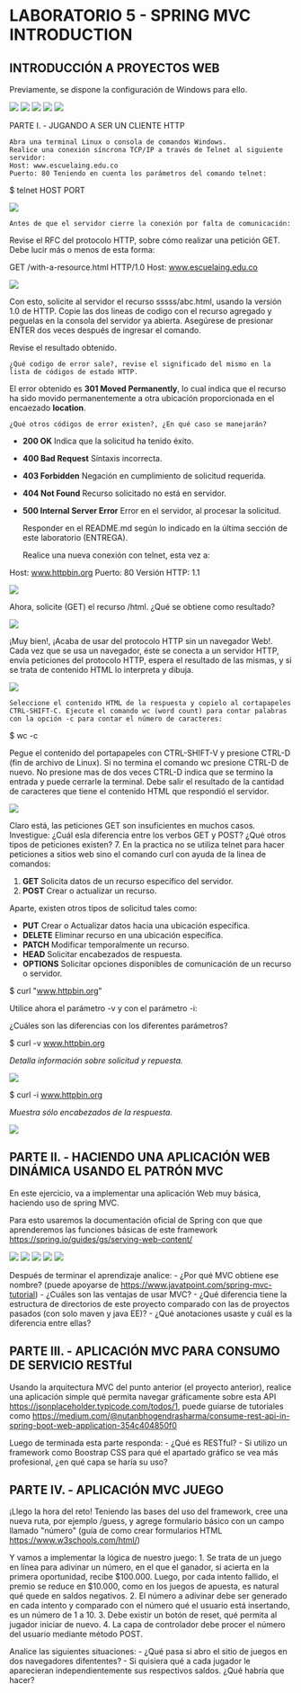 # LABORATORIO 5 - SPRING MVC INTRODUCTION
## INTRODUCCIÓN A PROYECTOS WEB

Previamente, se dispone la configuración de Windows para ello.

![](https://github.com/AlejoCNYT/cvds-lab5/blob/main/img/Captura%20de%20pantalla%202024-03-22%20171321.png)
![](https://github.com/AlejoCNYT/cvds-lab5/blob/main/img/Captura%20de%20pantalla%202024-03-22%20171334.png)
![](https://github.com/AlejoCNYT/cvds-lab5/blob/main/img/Captura%20de%20pantalla%202024-03-22%20171531.png)
![](https://github.com/AlejoCNYT/cvds-lab5/blob/main/img/Captura%20de%20pantalla%202024-03-22%20171545.png)
![](https://github.com/AlejoCNYT/cvds-lab5/blob/main/img/Captura%20de%20pantalla%202024-03-22%20171612.png)

PARTE I. - JUGANDO A SER UN CLIENTE HTTP

    Abra una terminal Linux o consola de comandos Windows.
    Realice una conexión síncrona TCP/IP a través de Telnet al siguiente servidor:
    Host: www.escuelaing.edu.co
    Puerto: 80 Teniendo en cuenta los parámetros del comando telnet:

$ telnet HOST PORT

![](https://github.com/AlejoCNYT/cvds-lab5/blob/main/img/Captura%20de%20pantalla%202024-03-22%20171704.png)

    Antes de que el servidor cierre la conexión por falta de comunicación:

Revise el RFC del protocolo HTTP, sobre cómo realizar una petición GET. Debe lucir más o menos de esta forma:

GET /with-a-resource.html HTTP/1.0
Host: www.escuelaing.edu.co

![](https://github.com/AlejoCNYT/cvds-lab5/blob/main/img/Captura%20de%20pantalla%202024-03-22%20172301.png)

Con esto, solicite al servidor el recurso sssss/abc.html, usando la versión 1.0 de HTTP. Copie las dos lineas de codigo con el recurso agregado y peguelas en la consola del servidor ya abierta. Asegúrese de presionar ENTER dos veces después de ingresar el comando.

Revise el resultado obtenido.

    ¿Qué codigo de error sale?, revise el significado del mismo en la lista de códigos de estado HTTP.

El error obtenido es **301 Moved Permanently**, lo cual indica que el recurso ha sido movido permanentemente a otra ubicación proporcionada en el encaezado **location**.
    
    ¿Qué otros códigos de error existen?, ¿En qué caso se manejarán?

* **200 OK** Indica que la solicitud ha tenido éxito.
* **400 Bad Request** Síntaxis incorrecta.
* **403 Forbidden** Negación en cumplimiento de solicitud requerida.
* **404 Not Found** Recurso solicitado no está en servidor.
* **500 Internal Server Error** Error en el servidor, al procesar la solicitud.

    Responder en el README.md según lo indicado en la última sección de este laboratorio (ENTREGA).

    Realice una nueva conexión con telnet, esta vez a:

Host: www.httpbin.org
Puerto: 80
Versión HTTP: 1.1

![](https://github.com/AlejoCNYT/cvds-lab5/blob/main/img/Captura%20de%20pantalla%202024-03-22%20174431.png)

Ahora, solicite (GET) el recurso /html. ¿Qué se obtiene como resultado?

![](https://github.com/AlejoCNYT/cvds-lab5/blob/main/img/Captura%20de%20pantalla%202024-03-22%20174416.png)

¡Muy bien!, ¡Acaba de usar del protocolo HTTP sin un navegador Web!. Cada vez que se usa un navegador, éste se conecta a un servidor HTTP, envía peticiones del protocolo HTTP, espera el resultado de las mismas, y si se trata de contenido HTML lo interpreta y dibuja.

![](https://github.com/AlejoCNYT/cvds-lab5/blob/main/img/Captura%20de%20pantalla%202024-03-22%20181159.png)

    Seleccione el contenido HTML de la respuesta y copielo al cortapapeles CTRL-SHIFT-C. Ejecute el comando wc (word count) para contar palabras con la opción -c para contar el número de caracteres:

$ wc -c

Pegue el contenido del portapapeles con CTRL-SHIFT-V y presione CTRL-D (fin de archivo de Linux). Si no termina el comando wc presione CTRL-D de nuevo. No presione mas de dos veces CTRL-D indica que se termino la entrada y puede cerrarle la terminal. Debe salir el resultado de la cantidad de caracteres que tiene el contenido HTML que respondió el servidor.

![](https://github.com/AlejoCNYT/cvds-lab5/blob/main/img/Captura%20de%20pantalla%202024-03-22%20181143.png)

Claro está, las peticiones GET son insuficientes en muchos casos. Investigue: ¿Cuál esla diferencia entre los verbos GET y POST? ¿Qué otros tipos de peticiones existen? 7. En la practica no se utiliza telnet para hacer peticiones a sitios web sino el comando curl con ayuda de la linea de comandos:

1) **GET** Solicita datos de un recurso específico del servidor.
2) **POST** Crear o actualizar un recurso.

Aparte, existen otros tipos de solicitud tales como:

* **PUT** Crear o Actualizar datos hacia una ubicación específica.
* **DELETE** Eliminar recurso en una ubicación específica.
* **PATCH** Modificar temporalmente un recurso.
* **HEAD** Solicitar encabezados de respuesta.
* **OPTIONS** Solicitar opciones disponibles de comunicación de un recurso o servidor.

$ curl "www.httpbin.org"

Utilice ahora el parámetro -v y con el parámetro -i:

¿Cuáles son las diferencias con los diferentes parámetros?

$ curl -v www.httpbin.org

*Detalla información sobre solicitud y repuesta.*

![](https://github.com/AlejoCNYT/cvds-lab5/blob/main/img/Captura%20de%20pantalla%202024-03-22%20182426.png)

$ curl -i www.httpbin.org

*Muestra sólo encabezados de la respuesta.*

![](https://github.com/AlejoCNYT/cvds-lab5/blob/main/img/Captura%20de%20pantalla%202024-03-22%20182445.png)


## PARTE II. - HACIENDO UNA APLICACIÓN WEB DINÁMICA USANDO EL PATRÓN MVC

En este ejercicio, va a implementar una aplicación Web muy básica, haciendo uso de spring MVC.

Para esto usaremos la documentación oficial de Spring con que que aprenderemos las funciones básicas de este framework https://spring.io/guides/gs/serving-web-content/

![](https://github.com/AlejoCNYT/cvds-lab5/blob/main/img/Captura%20de%20pantalla%202024-03-25%20163426.png)
![](https://github.com/AlejoCNYT/cvds-lab5/blob/main/img/Captura%20de%20pantalla%202024-03-25%20163444.png)
![](https://github.com/AlejoCNYT/cvds-lab5/blob/main/img/Captura%20de%20pantalla%202024-03-25%20163626.png)
![](https://github.com/AlejoCNYT/cvds-lab5/blob/main/img/Captura%20de%20pantalla%202024-03-25%20163846.png)
![](https://github.com/AlejoCNYT/cvds-lab5/blob/main/img/Captura%20de%20pantalla%202024-03-25%20164155.png)

Después de terminar el aprendizaje analice: - ¿Por qué MVC obtiene ese nombre? (puede apoyarse de https://www.javatpoint.com/spring-mvc-tutorial) - ¿Cuáles son las ventajas de usar MVC? - ¿Qué diferencia tiene la estructura de directorios de este proyecto comparado con las de proyectos pasados (con solo maven y java EE)? - ¿Qué anotaciones usaste y cuál es la diferencia entre ellas?
## PARTE III. - APLICACIÓN MVC PARA CONSUMO DE SERVICIO RESTful

Usando la arquitectura MVC del punto anterior (el proyecto anterior), realice una aplicación simple qué permita navegar gráficamente sobre esta API https://jsonplaceholder.typicode.com/todos/1, puede guiarse de tutoriales como https://medium.com/@nutanbhogendrasharma/consume-rest-api-in-spring-boot-web-application-354c404850f0

Luego de terminada esta parte responda: - ¿Qué es RESTful? - Si utilizo un framework como Boostrap CSS para qué el apartado gráfico se vea más profesional, ¿en qué capa se haría su uso?
## PARTE IV. - APLICACIÓN MVC JUEGO

¡Llego la hora del reto! Teniendo las bases del uso del framework, cree una nueva ruta, por ejemplo /guess, y agrege formulario básico con un campo llamado "número" (guía de como crear formularios HTML https://www.w3schools.com/html/)

Y vamos a implementar la lógica de nuestro juego: 1. Se trata de un juego en línea para adivinar un número, en el que el ganador, si acierta en la primera oportunidad, recibe $100.000. Luego, por cada intento fallido, el premio se reduce en $10.000, como en los juegos de apuesta, es natural qué quede en saldos negativos. 2. El número a adivinar debe ser generado en cada intento y comparado con el número qué el usuario está insertando, es un número de 1 a 10. 3. Debe existir un botón de reset, qué permita al jugador iniciar de nuevo. 4. La capa de controlador debe procer el número del usuario mediante método POST.

Analice las siguientes situaciones: - ¿Qué pasa si abro el sitio de juegos en dos navegadores difententes? - Si quisiera qué a cada jugador le aparecieran independientemente sus respectivos saldos. ¿Qué habría que hacer?
